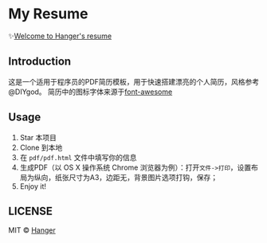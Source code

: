 # My Resume
✨[Welcome to Hanger's resume](https://hamger.github.io/resume/pdf.html)

## Introduction
这是一个适用于程序员的PDF简历模板，用于快速搭建漂亮的个人简历，风格参考 @DIYgod。
简历中的图标字体来源于[font-awesome](http://www.bootcss.com/p/font-awesome/)

## Usage
1. Star 本项目
2. Clone 到本地
3. 在 `pdf/pdf.html` 文件中填写你的信息
4. 生成PDF（以 OS X 操作系统 Chrome 浏览器为例）：打开`文件->打印`，设置布局为纵向，纸张尺寸为A3，边距无，背景图片选项打钩，保存；
5. Enjoy it!

## LICENSE
MIT © [Hanger](https://hamger.github.io)
